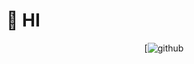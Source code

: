 # 🍻 HI

<div align="center">

[![github](https://github-readme-stats.vercel.app/api?username=lod61)
</div>
